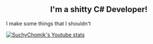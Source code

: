 <h2 align="center">
I'm a shitty C# Developer!
</h2> 

I make some things that I shouldn't

[![SuchyChomik's Youtube stats](https://img.shields.io/youtube/channel/subscribers/UC876_aDsUR4TUzwQ2gYn1yg?style=social)](youtube.com/@grenfish)
